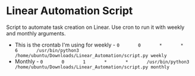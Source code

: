 # Linear Automation Script

Script to automate task creation on Linear. Use cron to run it with weekly and monthly arguments.
- This is the crontab I'm using for weekly - `0       0       *       *       6       /usr/bin/python3 /home/ubuntu/Downloads/Linear_Automation/script.py weekly`
- Monthly - `0       0       1       *       *       /usr/bin/python3 /home/ubuntu/Downloads/Linear_Automation/script.py monthly`